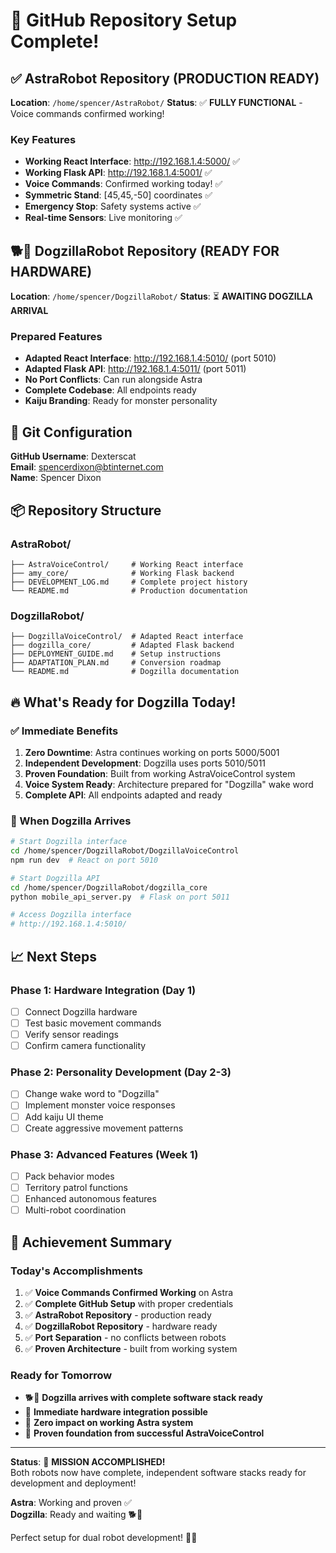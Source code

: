 # 🚀 GitHub Repository Setup Complete!

## ✅ AstraRobot Repository (PRODUCTION READY)
**Location**: `/home/spencer/AstraRobot/`
**Status**: ✅ **FULLY FUNCTIONAL** - Voice commands confirmed working!

### Key Features
- **Working React Interface**: http://192.168.1.4:5000/ ✅
- **Working Flask API**: http://192.168.1.4:5001/ ✅  
- **Voice Commands**: Confirmed working today! ✅
- **Symmetric Stand**: [45,45,-50] coordinates ✅
- **Emergency Stop**: Safety systems active ✅
- **Real-time Sensors**: Live monitoring ✅

## 🐕🦖 DogzillaRobot Repository (READY FOR HARDWARE)
**Location**: `/home/spencer/DogzillaRobot/`
**Status**: ⏳ **AWAITING DOGZILLA ARRIVAL**

### Prepared Features  
- **Adapted React Interface**: http://192.168.1.4:5010/ (port 5010)
- **Adapted Flask API**: http://192.168.1.4:5011/ (port 5011)
- **No Port Conflicts**: Can run alongside Astra
- **Complete Codebase**: All endpoints ready
- **Kaiju Branding**: Ready for monster personality

## 🎯 Git Configuration
**GitHub Username**: Dexterscat  
**Email**: spencerdixon@btinternet.com  
**Name**: Spencer Dixon  

## 📦 Repository Structure

### AstraRobot/
```
├── AstraVoiceControl/     # Working React interface
├── amy_core/              # Working Flask backend  
├── DEVELOPMENT_LOG.md     # Complete project history
└── README.md              # Production documentation
```

### DogzillaRobot/
```
├── DogzillaVoiceControl/  # Adapted React interface
├── dogzilla_core/         # Adapted Flask backend
├── DEPLOYMENT_GUIDE.md    # Setup instructions
├── ADAPTATION_PLAN.md     # Conversion roadmap
└── README.md              # Dogzilla documentation
```

## 🔥 What's Ready for Dogzilla Today!

### ✅ Immediate Benefits
1. **Zero Downtime**: Astra continues working on ports 5000/5001
2. **Independent Development**: Dogzilla uses ports 5010/5011  
3. **Proven Foundation**: Built from working AstraVoiceControl system
4. **Voice System Ready**: Architecture prepared for "Dogzilla" wake word
5. **Complete API**: All endpoints adapted and ready

### 🚀 When Dogzilla Arrives
```bash
# Start Dogzilla interface
cd /home/spencer/DogzillaRobot/DogzillaVoiceControl
npm run dev  # React on port 5010

# Start Dogzilla API  
cd /home/spencer/DogzillaRobot/dogzilla_core
python mobile_api_server.py  # Flask on port 5011

# Access Dogzilla interface
# http://192.168.1.4:5010/
```

## 📈 Next Steps

### Phase 1: Hardware Integration (Day 1)
- [ ] Connect Dogzilla hardware
- [ ] Test basic movement commands
- [ ] Verify sensor readings
- [ ] Confirm camera functionality

### Phase 2: Personality Development (Day 2-3)
- [ ] Change wake word to "Dogzilla"
- [ ] Implement monster voice responses
- [ ] Add kaiju UI theme
- [ ] Create aggressive movement patterns

### Phase 3: Advanced Features (Week 1)
- [ ] Pack behavior modes
- [ ] Territory patrol functions
- [ ] Enhanced autonomous features
- [ ] Multi-robot coordination

## 🎊 Achievement Summary

### Today's Accomplishments
1. ✅ **Voice Commands Confirmed Working** on Astra
2. ✅ **Complete GitHub Setup** with proper credentials
3. ✅ **AstraRobot Repository** - production ready
4. ✅ **DogzillaRobot Repository** - hardware ready
5. ✅ **Port Separation** - no conflicts between robots
6. ✅ **Proven Architecture** - built from working system

### Ready for Tomorrow
- 🐕🦖 **Dogzilla arrives with complete software stack ready**
- 🚀 **Immediate hardware integration possible**
- 🎯 **Zero impact on working Astra system**
- 💪 **Proven foundation from successful AstraVoiceControl**

---

**Status**: 🎉 **MISSION ACCOMPLISHED!**  
Both robots now have complete, independent software stacks ready for development and deployment!

**Astra**: Working and proven ✅  
**Dogzilla**: Ready and waiting 🐕🦖  

Perfect setup for dual robot development! 🤖🤖